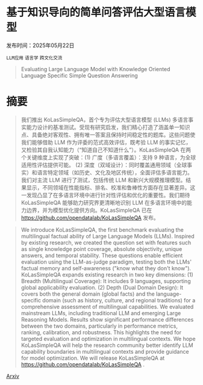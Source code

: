 # 基于知识导向的简单问答评估大型语言模型

发布时间：2025年05月22日

`LLM应用` `语言学` `跨文化交流`

> Evaluating Large Language Model with Knowledge Oriented Language Specific Simple Question Answering

# 摘要

> 我们推出 KoLasSimpleQA，首个专为评估大型语言模型 (LLMs) 多语言事实能力设计的基准测试。受现有研究启发，我们精心打造了涵盖单一知识点、具备绝对客观性、拥有唯一答案且保持时间稳定性的题库。这些问题使我们能够借助 LLM 作为评委的范式高效评估，既考验 LLM 的事实记忆，又检验其自我认知能力（“知道自己不知道什么”）。KoLasSimpleQA 在两个关键维度上实现了突破：(1) 广度（多语言覆盖）：支持 9 种语言，为全球适用性评估提供可能。 (2) 深度（双域设计）：同时覆盖通用领域（全球事实）和语言特定领域（如历史、文化及地区传统），全面评估多语言能力。我们对主流 LLM 进行了测试，包括传统 LLM 和新兴大规模推理模型。结果显示，不同领域在性能指标、排名、校准和鲁棒性方面存在显著差异。这一发现凸显了在多语言环境中进行针对性评估和优化的重要性。我们期待 KoLasSimpleQA 能够助力研究界更清晰地识别 LLM 在多语言环境中的能力边界，并为模型优化提供方向。KoLasSimpleQA 已在 https://github.com/opendatalab/KoLasSimpleQA 发布。

> We introduce KoLasSimpleQA, the first benchmark evaluating the multilingual factual ability of Large Language Models (LLMs). Inspired by existing research, we created the question set with features such as single knowledge point coverage, absolute objectivity, unique answers, and temporal stability. These questions enable efficient evaluation using the LLM-as-judge paradigm, testing both the LLMs' factual memory and self-awareness ("know what they don't know"). KoLasSimpleQA expands existing research in two key dimensions: (1) Breadth (Multilingual Coverage): It includes 9 languages, supporting global applicability evaluation. (2) Depth (Dual Domain Design): It covers both the general domain (global facts) and the language-specific domain (such as history, culture, and regional traditions) for a comprehensive assessment of multilingual capabilities. We evaluated mainstream LLMs, including traditional LLM and emerging Large Reasoning Models. Results show significant performance differences between the two domains, particularly in performance metrics, ranking, calibration, and robustness. This highlights the need for targeted evaluation and optimization in multilingual contexts. We hope KoLasSimpleQA will help the research community better identify LLM capability boundaries in multilingual contexts and provide guidance for model optimization. We will release KoLasSimpleQA at https://github.com/opendatalab/KoLasSimpleQA .

[Arxiv](https://arxiv.org/abs/2505.16591)